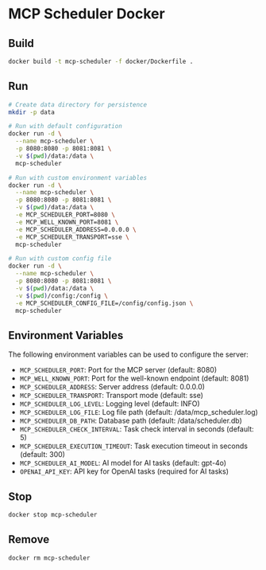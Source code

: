 # MCP Scheduler Docker

## Build
```bash
docker build -t mcp-scheduler -f docker/Dockerfile .
```

## Run
```bash
# Create data directory for persistence
mkdir -p data

# Run with default configuration
docker run -d \
  --name mcp-scheduler \
  -p 8080:8080 -p 8081:8081 \
  -v $(pwd)/data:/data \
  mcp-scheduler

# Run with custom environment variables
docker run -d \
  --name mcp-scheduler \
  -p 8080:8080 -p 8081:8081 \
  -v $(pwd)/data:/data \
  -e MCP_SCHEDULER_PORT=8080 \
  -e MCP_WELL_KNOWN_PORT=8081 \
  -e MCP_SCHEDULER_ADDRESS=0.0.0.0 \
  -e MCP_SCHEDULER_TRANSPORT=sse \
  mcp-scheduler

# Run with custom config file
docker run -d \
  --name mcp-scheduler \
  -p 8080:8080 -p 8081:8081 \
  -v $(pwd)/data:/data \
  -v $(pwd)/config:/config \
  -e MCP_SCHEDULER_CONFIG_FILE=/config/config.json \
  mcp-scheduler
```

## Environment Variables

The following environment variables can be used to configure the server:

- `MCP_SCHEDULER_PORT`: Port for the MCP server (default: 8080)
- `MCP_WELL_KNOWN_PORT`: Port for the well-known endpoint (default: 8081)
- `MCP_SCHEDULER_ADDRESS`: Server address (default: 0.0.0.0)
- `MCP_SCHEDULER_TRANSPORT`: Transport mode (default: sse)
- `MCP_SCHEDULER_LOG_LEVEL`: Logging level (default: INFO)
- `MCP_SCHEDULER_LOG_FILE`: Log file path (default: /data/mcp_scheduler.log)
- `MCP_SCHEDULER_DB_PATH`: Database path (default: /data/scheduler.db)
- `MCP_SCHEDULER_CHECK_INTERVAL`: Task check interval in seconds (default: 5)
- `MCP_SCHEDULER_EXECUTION_TIMEOUT`: Task execution timeout in seconds (default: 300)
- `MCP_SCHEDULER_AI_MODEL`: AI model for AI tasks (default: gpt-4o)
- `OPENAI_API_KEY`: API key for OpenAI tasks (required for AI tasks)

## Stop
```bash
docker stop mcp-scheduler
```

## Remove
```bash
docker rm mcp-scheduler
``` 